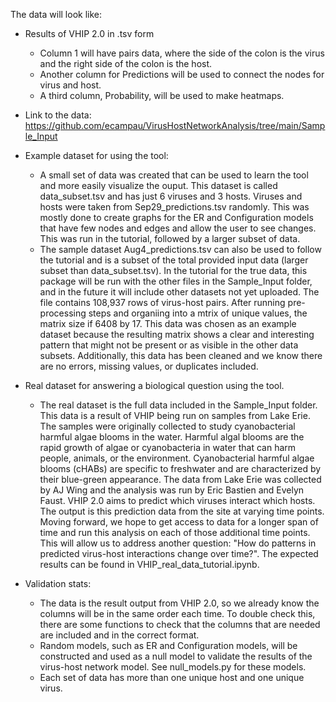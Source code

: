 The data will look like:
* Results of VHIP 2.0 in .tsv form
    * Column 1 will have pairs data, where the side of the colon is the virus and the right side of the colon is the host.
    * Another column for Predictions will be used to connect the nodes for virus and host.
	* A third column, Probability, will be used to make heatmaps.
    
 * Link to the data: https://github.com/ecampau/VirusHostNetworkAnalysis/tree/main/Sample_Input
 * Example dataset for using the tool:
	* A small set of data was created that can be used to learn the tool and more easily visualize the ouput. This dataset is called data_subset.tsv and has just 6 viruses and 3 hosts. Viruses and hosts were taken from Sep29_predictions.tsv randomly. This was mostly done to create graphs for the ER and Configuration models that have few nodes and edges and allow the user to see changes. This was run in the tutorial, followed by a larger subset of data.
 	* The sample dataset Aug4_predictions.tsv can also be used to follow the tutorial and is a subset of the total provided input data (larger subset than data_subset.tsv).  In the tutorial for the true data, this package will be run with the other files in the Sample_Input folder, and in the future it will include other datasets not yet uploaded. The file contains 108,937 rows of virus-host pairs. After running pre-processing steps and organiing into a mtrix of unique values, the matrix size if 6408 by 17. This data was chosen as an example dataset because the resulting matrix shows a clear and interesting pattern that might not be present or as visible in the other data subsets. Additionally, this data has been cleaned and we know there are no errors, missing values, or duplicates included.


 * Real dataset for answering a biological question using the tool.
	* The real dataset is the full data included in the Sample_Input folder. This data is a result of VHIP being run on samples from Lake Erie. The samples were originally collected to study cyanobacterial harmful algae blooms in the water. Harmful algal blooms are the rapid growth of algae or cyanobacteria in water that can harm people, animals, or the environment. Cyanobacterial harmful algae blooms (cHABs) are specific to freshwater and are characterized by their blue-green appearance. The data from Lake Erie was collected by AJ Wing and the analysis was run by Eric Bastien and Evelyn Faust. VHIP 2.0 aims to predict which viruses interact which hosts. The output is this prediction data from the site at varying time points. Moving forward, we hope to get access to data for a longer span of time and run this analysis on each of those additional time points. This will allow us to address another question: "How do patterns in predicted virus-host interactions change over time?". The expected results can be found in VHIP_real_data_tutorial.ipynb.

 * Validation stats:
 	* The data is the result output from VHIP 2.0, so we already know the columns will be in the same order each time. To double check this, there are some functions to check that the columns that are needed are included and in the correct format. 
	* Random models, such as ER and Configuration models, will be constructed and used as a null model to validate the results of the virus-host network model. See null_models.py for these models.
	* Each set of data has more than one unique host and one unique virus.
